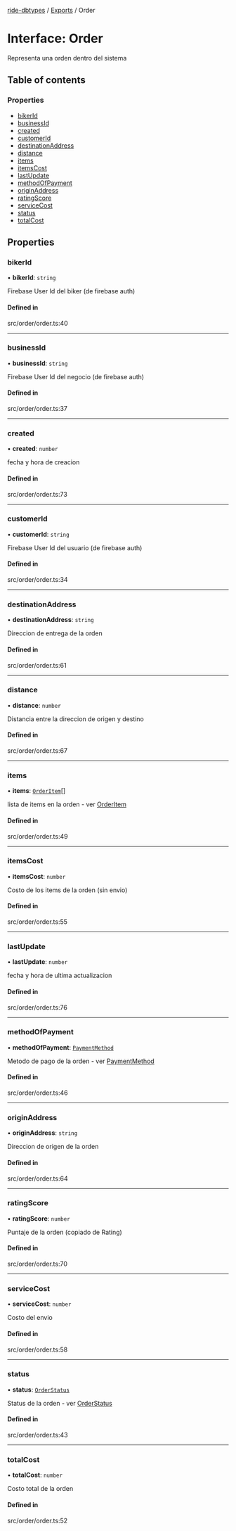 [ride-dbtypes](../README.md) / [Exports](../modules.md) / Order

# Interface: Order

Representa una orden dentro del sistema

## Table of contents

### Properties

- [bikerId](Order.md#bikerid)
- [businessId](Order.md#businessid)
- [created](Order.md#created)
- [customerId](Order.md#customerid)
- [destinationAddress](Order.md#destinationaddress)
- [distance](Order.md#distance)
- [items](Order.md#items)
- [itemsCost](Order.md#itemscost)
- [lastUpdate](Order.md#lastupdate)
- [methodOfPayment](Order.md#methodofpayment)
- [originAddress](Order.md#originaddress)
- [ratingScore](Order.md#ratingscore)
- [serviceCost](Order.md#servicecost)
- [status](Order.md#status)
- [totalCost](Order.md#totalcost)

## Properties

### bikerId

• **bikerId**: `string`

Firebase User Id del biker (de firebase auth)

#### Defined in

src/order/order.ts:40

___

### businessId

• **businessId**: `string`

Firebase User Id del negocio (de firebase auth)

#### Defined in

src/order/order.ts:37

___

### created

• **created**: `number`

fecha y hora de creacion

#### Defined in

src/order/order.ts:73

___

### customerId

• **customerId**: `string`

Firebase User Id del usuario (de firebase auth)

#### Defined in

src/order/order.ts:34

___

### destinationAddress

• **destinationAddress**: `string`

Direccion de entrega de la orden

#### Defined in

src/order/order.ts:61

___

### distance

• **distance**: `number`

Distancia entre la direccion de origen y destino

#### Defined in

src/order/order.ts:67

___

### items

• **items**: [`OrderItem`](OrderItem.md)[]

lista de items en la orden - ver [OrderItem](OrderItem.md)

#### Defined in

src/order/order.ts:49

___

### itemsCost

• **itemsCost**: `number`

Costo de los items de la orden (sin envio)

#### Defined in

src/order/order.ts:55

___

### lastUpdate

• **lastUpdate**: `number`

fecha y hora de ultima actualizacion

#### Defined in

src/order/order.ts:76

___

### methodOfPayment

• **methodOfPayment**: [`PaymentMethod`](../modules.md#paymentmethod)

Metodo de pago de la orden - ver [PaymentMethod](../modules.md#paymentmethod)

#### Defined in

src/order/order.ts:46

___

### originAddress

• **originAddress**: `string`

Direccion de origen de la orden

#### Defined in

src/order/order.ts:64

___

### ratingScore

• **ratingScore**: `number`

Puntaje de la orden (copiado de Rating)

#### Defined in

src/order/order.ts:70

___

### serviceCost

• **serviceCost**: `number`

Costo del envio

#### Defined in

src/order/order.ts:58

___

### status

• **status**: [`OrderStatus`](../modules.md#orderstatus)

Status de la orden - ver [OrderStatus](../modules.md#orderstatus)

#### Defined in

src/order/order.ts:43

___

### totalCost

• **totalCost**: `number`

Costo total de la orden

#### Defined in

src/order/order.ts:52
